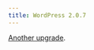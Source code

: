 ```yaml
---
title: WordPress 2.0.7
---
```


[Another upgrade](http://www.wincent.com/knowledge-base/Upgrading_from_WordPress_2.0.6_to_2.0.7_using_Subversion).
